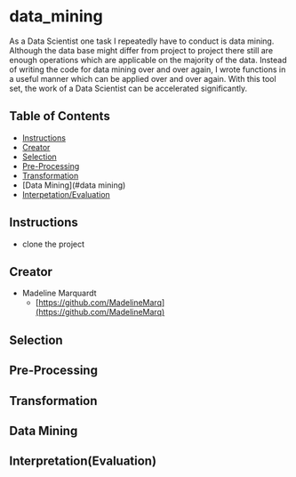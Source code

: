 # data_mining

As a Data Scientist one task I repeatedly have to conduct is data mining. Although the data base might differ from project to project there still are enough operations which are applicable on the majority of the data. Instead of writing the code for data mining over and over again, I wrote functions in a useful manner which can be applied over and over again. With this tool set, the work of a Data Scientist can be accelerated significantly.

## Table of Contents

* [Instructions](#instructions)
* [Creator](#creators)
* [Selection](#selection)
* [Pre-Processing](#pre-processing)
* [Transformation](#transformation)
* [Data Mining](#data mining)
* [Interpetation/Evaluation](#interpretation/evaluation)

## Instructions

* clone the project

## Creator

* Madeline Marquardt
    - [https://github.com/MadelineMarq](https://github.com/MadelineMarq)

## Selection

## Pre-Processing

## Transformation

## Data Mining

## Interpretation(Evaluation)
